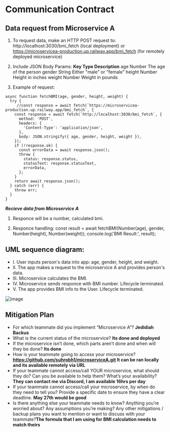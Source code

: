 # Communication Contract 


## Data request from Microservice A

  
1. To request data, make an HTTP POST request to:
http://localhost:3030/bmi_fetch   (local deployment) or https://microservicea-production.up.railway.app/bmi_fetch (for remotely deployed microservice)

 
2. Include JSON Body Params: 
**Key      Type      	   Description**
age   	 Number	   The age of the person
gender	 String	   Either "male" or "female"
height	 Number	   Height in inches
weight	 Number	   Weight in pounds

3. Example of request: 
```
async function fetchBMI(age, gender, height, weight) {
  try {
     //const response = await fetch(`https://microservicea-production.up.railway.app/bmi_fetch`, {
    const response = await fetch(`http://localhost:3030/bmi_fetch`, {
      method: 'POST',
      headers: {
        'Content-Type': 'application/json',
      },
      body: JSON.stringify({ age, gender, height, weight }),
    });
    if (!response.ok) {
      const errorData = await response.json();
      throw {
        status: response.status,
        statusText: response.statusText,
        errorData,
      };
    }
    return await response.json();
  } catch (err) {
    throw err;
  }
}
```

_**Recieve data from Microservice A**_

1. Responce will be a number, calculated bmi.
   
2. Responce handling:
    const result = await fetchBMI(Number(age), gender, Number(height), Number(weight));
    console.log('BMI Result:', result);



## UML sequence diagram:  

* I. User inputs person's data into app: age, gender, height, and weight.
* II. The app makes a request to the microservice A and provides person's data.
* III. Microservice calculates the BMI.
* IV. Microservice sends responce with BMI number. Lifecycle terminated.
* V. The app provides BMI info to the User. Lifecycle terminated. 

![image](https://github.com/user-attachments/assets/68391881-c5a0-464d-89e0-6c22b489c9b1)


## Mitigation Plan

* For which teammate did you implement “Microservice A”? **Jedidiah Backus**
* What is the current status of the microservice? **Its done and deployed**
* If the microservice isn’t done, which parts aren’t done and when will they be done? **Its done**
* How is your teammate going to access your microservice? **https://github.com/suhrobh1/microserviceA.git  It can be ran locally and its available remotely via URL**
* If your teammate cannot access/call YOUR microservice, what should they do? Can you be available to help them? What’s your availability? **They can contact me via Discord, I am available 16hrs per day**
* If your teammate cannot access/call your microservice, by when do they need to tell you? Provide a specific date to ensure they have a clear deadline. **May 27th would be good**
* Is there anything else your teammate needs to know? Anything you’re worried about? Any assumptions you’re making? Any other mitigations / backup plans you want to mention or want to discuss with your teammate?**The formula that I am using for BMI calculation needs to match theirs**




   

